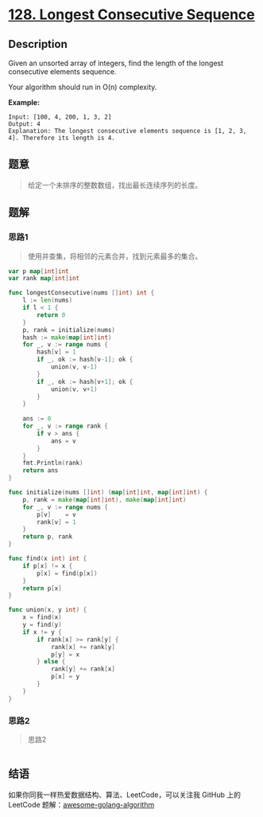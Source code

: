 # [128. Longest Consecutive Sequence][title]

## Description
Given an unsorted array of integers, find the length of the longest consecutive elements sequence.

Your algorithm should run in O(n) complexity.

**Example:**

```
Input: [100, 4, 200, 1, 3, 2]
Output: 4
Explanation: The longest consecutive elements sequence is [1, 2, 3, 4]. Therefore its length is 4.
```

## 题意
> 给定一个未排序的整数数组，找出最长连续序列的长度。


## 题解

### 思路1
> 使用并查集，将相邻的元素合并，找到元素最多的集合。

```go
var p map[int]int
var rank map[int]int

func longestConsecutive(nums []int) int {
    l := len(nums)
    if l < 1 {
        return 0
    }
    p, rank = initialize(nums)
    hash := make(map[int]int)
    for _, v := range nums {
        hash[v] = 1
        if _, ok := hash[v-1]; ok {
            union(v, v-1)
        }
        if _, ok := hash[v+1]; ok {
            union(v, v+1)
        }
    }
    
    ans := 0
    for _, v := range rank {
        if v > ans {
            ans = v
        }
    }
    fmt.Println(rank)
    return ans
}

func initialize(nums []int) (map[int]int, map[int]int) {
    p, rank = make(map[int]int), make(map[int]int)
    for _, v := range nums {
        p[v]    = v
        rank[v] = 1
    }
    return p, rank
}

func find(x int) int {
    if p[x] != x {
        p[x] = find(p[x])
    }
    return p[x]
}

func union(x, y int) {
    x = find(x)
    y = find(y)
    if x != y {
        if rank[x] >= rank[y] {
            rank[x] += rank[y]
            p[y] = x
        } else {
            rank[y] += rank[x]
            p[x] = y
        }
    }
}
```

### 思路2
> 思路2
```go

```

## 结语

如果你同我一样热爱数据结构、算法、LeetCode，可以关注我 GitHub 上的 LeetCode 题解：[awesome-golang-algorithm][me]

[title]: https://leetcode.com/problems/longest-consecutive-sequence/description/  
[me]: https://github.com/Golang-Solutions/awesome-golang-algorithm
